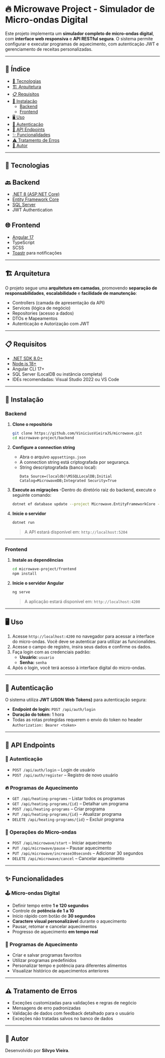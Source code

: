 # 🔥 Microwave Project - Simulador de Micro-ondas Digital

Este projeto implementa um **simulador completo de micro-ondas digital**, com **interface web responsiva** e **API RESTful segura**. O sistema permite configurar e executar programas de aquecimento, com autenticação JWT e gerenciamento de receitas personalizadas.

---

## 📑 Índice

- [🚀 Tecnologias](#-tecnologias)
- [🏗 Arquitetura](#-arquitetura)
- [📋 Requisitos](#-requisitos)
- [🔧 Instalação](#-instalação)
  - [Backend](#backend)
  - [Frontend](#frontend)
- [🖥 Uso](#-uso)
- [🔐 Autenticação](#-autenticação)
- [📡 API Endpoints](#-api-endpoints)
- [✨ Funcionalidades](#-funcionalidades)
- [⚠️ Tratamento de Erros](#-tratamento-de-erros)
- [👤 Autor](#-autor)

---

## 🚀 Tecnologias

## 🔙 Backend
- [.NET 8 (ASP.NET Core)](https://dotnet.microsoft.com/)
- [Entity Framework Core](https://learn.microsoft.com/en-us/ef/core/)
- [SQL Server](https://www.microsoft.com/sql-server/)
- JWT Authentication

## 🌐 Frontend
- [Angular 17](https://angular.io/)
- TypeScript
- SCSS
- [Toastr](https://www.npmjs.com/package/ngx-toastr) para notificações

---

## 🏗 Arquitetura

O projeto segue uma **arquitetura em camadas**, promovendo **separação de responsabilidades**, **escalabilidade** e **facilidade de manutenção**:

- Controllers (camada de apresentação da API)
- Services (lógica de negócio)
- Repositories (acesso a dados)
- DTOs e Mapeamentos
- Autenticação e Autorização com JWT


---

## 📋 Requisitos

- [.NET SDK 8.0+](https://dotnet.microsoft.com/en-us/download/dotnet/8.0)
- [Node.js 18+](https://nodejs.org/)
- Angular CLI 17+
- SQL Server (LocalDB ou instância completa)
- IDEs recomendadas: Visual Studio 2022 ou VS Code

---

## 🔧 Instalação

### Backend

1. **Clone o repositório**
   ```bash
   git clone https://github.com/ViniciusVieiraJS/microwave.git
   cd microwave-project/backend
   ```

2. **Configure a connection string**
   - Abra o arquivo `appsettings.json`
   - A connection string está criptografada por segurança.
   - String descriptografada (banco local):
     ```
     Data Source=(localdb)\MSSQLLocalDB;Initial Catalog=MicrowaveDB;Integrated Security=True
     ```

3. **Execute as migrações**
   -Dentro do diretório raiz do backend, execute o seguinte comando:
   ```bash
   dotnet ef database update --project Microwave.EntityFrameworkCore --startup-project Microwave.WebHost
   ```

4. **Inicie o servidor**
   ```bash
   dotnet run
   ```
   > A API estará disponível em: `http://localhost:5204`

---

### Frontend

1. **Instale as dependências**
   ```bash
   cd microwave-project/frontend
   npm install
   ```

2. **Inicie o servidor Angular**
   ```bash
   ng serve
   ```
   > A aplicação estará disponível em: `http://localhost:4200`

---

## 🖥 Uso

1. Acesse `http://localhost:4200` no navegador para acessar a interface do micro-ondas. Você deve se autenticar para utilizar as funcionalides.
2. Acesse o campo de registro, insira seus dados e confirme os dados.
3. Faça login com as credenciais padrão:
   - **Usuário:** `usuario`
   - **Senha:** `senha`
4. Após o login, você terá acesso à interface digital do micro-ondas.

---

## 🔐 Autenticação

O sistema utiliza **JWT (JSON Web Tokens)** para autenticação segura:

- **Endpoint de login:** `POST /api/auth/login`
- **Duração do token:** 1 hora
- Todas as rotas protegidas requerem o envio do token no header `Authorization: Bearer <token>`

---

## 📡 API Endpoints

### 🔑 Autenticação
- `POST /api/auth/login` – Login de usuário
- `POST /api/auth/register` – Registro de novo usuário

### 🔥 Programas de Aquecimento
- `GET /api/heating-programs` – Listar todos os programas
- `GET /api/heating-programs/{id}` – Detalhar um programa
- `POST /api/heating-programs` – Criar programa
- `PUT /api/heating-programs/{id}` – Atualizar programa
- `DELETE /api/heating-programs/{id}` – Excluir programa

### 🧠 Operações do Micro-ondas
- `POST /api/microwave/start` – Iniciar aquecimento
- `PUT /api/microwave/pause` – Pausar aquecimento
- `PUT /api/microwave/increase30seconds` – Adicionar 30 segundos
- `DELETE /api/microwave/cancel` – Cancelar aquecimento

---

## ✨ Funcionalidades

### 🕹 Micro-ondas Digital
- Definir tempo entre **1 e 120 segundos**
- Controle de **potência de 1 a 10**
- Início rápido com botão de **30 segundos**
- **Caractere visual personalizável** durante o aquecimento
- Pausar, retomar e cancelar aquecimentos
- Progresso de aquecimento **em tempo real**

### 🍲 Programas de Aquecimento
- Criar e salvar programas favoritos
- Utilizar programas predefinidos
- Personalizar tempo e potência para diferentes alimentos
- Visualizar histórico de aquecimentos anteriores

---

## ⚠️ Tratamento de Erros

- Exceções customizadas para validações e regras de negócio
- Mensagens de erro padronizadas
- Validação de dados com feedback detalhado para o usuário
- Exceções não tratadas salvos no banco de dados

---


## 👤 Autor

Desenvolvido por **Silvyo Vieira**.
